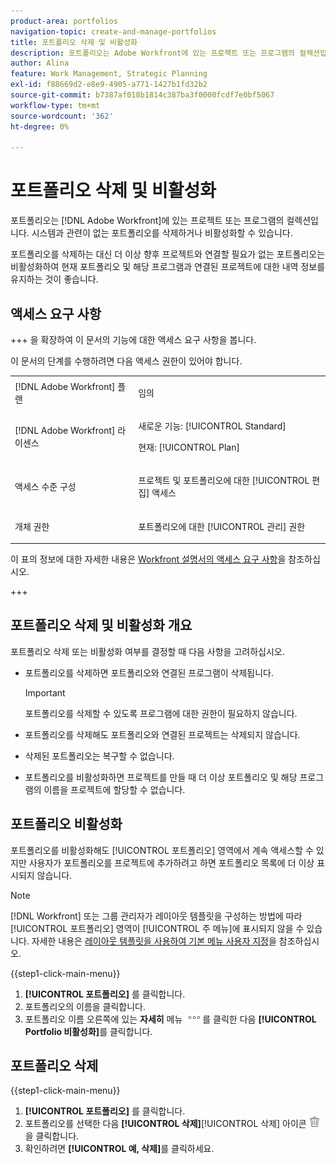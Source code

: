 ```yaml
---
product-area: portfolios
navigation-topic: create-and-manage-portfolios
title: 포트폴리오 삭제 및 비활성화
description: 포트폴리오는 Adobe Workfront에 있는 프로젝트 또는 프로그램의 컬렉션입니다. 시스템과 관련이 없는 포트폴리오를 삭제하거나 비활성화할 수 있습니다.
author: Alina
feature: Work Management, Strategic Planning
exl-id: f88669d2-e8e9-4905-a771-1427b1fd32b2
source-git-commit: b7387af018b1814c387ba3f0000fcdf7e0bf5067
workflow-type: tm+mt
source-wordcount: '362'
ht-degree: 0%

---
```


# 포트폴리오 삭제 및 비활성화

<!--Audited: 2/2024-->

포트폴리오는 [!DNL Adobe Workfront]에 있는 프로젝트 또는 프로그램의 컬렉션입니다. 시스템과 관련이 없는 포트폴리오를 삭제하거나 비활성화할 수 있습니다.

포트폴리오를 삭제하는 대신 더 이상 향후 프로젝트와 연결할 필요가 없는 포트폴리오는 비활성화하여 현재 포트폴리오 및 해당 프로그램과 연결된 프로젝트에 대한 내역 정보를 유지하는 것이 좋습니다.

## 액세스 요구 사항

+++ 을 확장하여 이 문서의 기능에 대한 액세스 요구 사항을 봅니다.

이 문서의 단계를 수행하려면 다음 액세스 권한이 있어야 합니다.

<table style="table-layout:auto"> 
 <col> 
 <col> 
 <tbody> 
  <tr> 
   <td role="rowheader">[!DNL Adobe Workfront] 플랜</td> 
   <td> <p>임의 </p> </td> 
  </tr> 
  <tr> 
   <td role="rowheader">[!DNL Adobe Workfront] 라이센스</td> 
   <td> <p>새로운 기능: [!UICONTROL Standard] </p>
   <p>현재: [!UICONTROL Plan] </p> </td> 
  </tr> 
  <tr> 
   <td role="rowheader">액세스 수준 구성</td> 
   <td> <p>프로젝트 및 포트폴리오에 대한 [!UICONTROL 편집] 액세스</p>  </td> 
  </tr> 
  <tr> 
   <td role="rowheader">개체 권한</td> 
   <td> <p>포트폴리오에 대한 [!UICONTROL 관리] 권한 </p> </td> 
  </tr> 
 </tbody> 
</table>

이 표의 정보에 대한 자세한 내용은 [Workfront 설명서의 액세스 요구 사항](/help/quicksilver/administration-and-setup/add-users/access-levels-and-object-permissions/access-level-requirements-in-documentation.md)을 참조하십시오.

+++

## 포트폴리오 삭제 및 비활성화 개요

포트폴리오 삭제 또는 비활성화 여부를 결정할 때 다음 사항을 고려하십시오.

* 포트폴리오를 삭제하면 포트폴리오와 연결된 프로그램이 삭제됩니다.

  >[!IMPORTANT]
  >
  >포트폴리오를 삭제할 수 있도록 프로그램에 대한 권한이 필요하지 않습니다.

* 포트폴리오를 삭제해도 포트폴리오와 연결된 프로젝트는 삭제되지 않습니다.
* 삭제된 포트폴리오는 복구할 수 없습니다.
* 포트폴리오를 비활성화하면 프로젝트를 만들 때 더 이상 포트폴리오 및 해당 프로그램의 이름을 프로젝트에 할당할 수 없습니다.

## 포트폴리오 비활성화

포트폴리오를 비활성화해도 [!UICONTROL 포트폴리오] 영역에서 계속 액세스할 수 있지만 사용자가 포트폴리오를 프로젝트에 추가하려고 하면 포트폴리오 목록에 더 이상 표시되지 않습니다.

>[!NOTE]
>
>[!DNL Workfront] 또는 그룹 관리자가 레이아웃 템플릿을 구성하는 방법에 따라 [!UICONTROL 포트폴리오] 영역이 [!UICONTROL 주 메뉴]에 표시되지 않을 수 있습니다. 자세한 내용은 [레이아웃 템플릿을 사용하여 기본 메뉴 사용자 지정](../../../administration-and-setup/customize-workfront/use-layout-templates/customize-main-menu.md)을 참조하십시오.

{{step1-click-main-menu}}

1. **[!UICONTROL 포트폴리오]** 를 클릭합니다.
1. 포트폴리오의 이름을 클릭합니다.
1. 포트폴리오 이름 오른쪽에 있는 **자세히** 메뉴 ![추가 메뉴](assets/more-icon.png)를 클릭한 다음 **[!UICONTROL Portfolio 비활성화]**&#x200B;를 클릭합니다.

## 포트폴리오 삭제

{{step1-click-main-menu}}

1. **[!UICONTROL 포트폴리오]** 를 클릭합니다.
1. 포트폴리오를 선택한 다음 **[!UICONTROL 삭제]**&#x200B;[!UICONTROL 삭제] 아이콘 ![삭제 아이콘](assets/delete.png)을 클릭합니다.
1. 확인하려면 **[!UICONTROL 예, 삭제]**&#x200B;를 클릭하세요.
